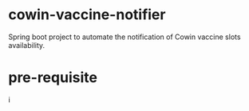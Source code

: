 # cowin-vaccine-notifier
Spring boot project to automate the notification of Cowin vaccine slots availability.

# pre-requisite
i